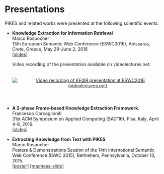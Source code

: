 Presentations
===

PIKES and related works were presented at the following scientific events:

  * **Knowledge Extraction for Information Retrieval**<br/>
    Marco Rospocher<br/>
    13th European Semantic Web Conference (ESWC2016), Anissaras, Crete, Greece, May 29-June 2, 2016<br/>
    [\[slides\]](https://dkm-static.fbk.eu/people/rospocher/files/slides/2016eswc_slides.pdf)<br/>

    Video recording of the presentation available on videolectures.net:
    <div style="text-align: center; padding-top: 20px; padding-bottom: 40px">
    <a href="http://videolectures.net/eswc2016_rospocher_information_retrieval/"><img src="images/2016eswc_vl.png" alt="Video recording of KE4IR presentation at ESWC2016 (videolectures.net)"/></a>
    </div>

  * **A 2-phase Frame-based Knowledge Extraction Framework.**<br/>
    Francesco Corcoglioniti<br/>
    31st ACM Symposium on Applied Computing (SAC'16), Pisa, Italy, April 4-8, 2016.<br/>
    [\[slides\]](https://dkm-static.fbk.eu/people/rospocher/files/slides/2016sac_slides.pdf)

  * **Extracting Knowledge from Text with PIKES**<br/>
    Marco Rospocher<br/>
    Posters & Demonstrations Session of the 14th International Semantic Web Conference (ISWC 2015), Bethlehem, Pennsylvania, October 13, 2015.<br/>
    [\[poster\]](https://dkm-static.fbk.eu/people/rospocher/files/posters/2015iswcdemo1.pdf)
    [\[madness-slide\]](https://dkm-static.fbk.eu/people/rospocher/files/posters/madness/2015iswcdemo1.pdf)
